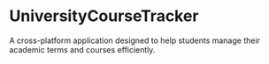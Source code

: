 # UniversityCourseTracker
A cross-platform application designed to help students manage their academic terms and courses efficiently.
